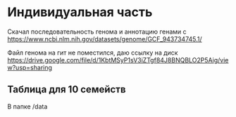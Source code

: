 # Индивидуальная часть

Скачал последовательность генома и аннотацию генами с https://www.ncbi.nlm.nih.gov/datasets/genome/GCF_943734745.1/

Файл генома на гит не поместился, даю ссылку на диск https://drive.google.com/file/d/1KbtMSyP1sV3iZTgf84J8BNQBLO2P5Aig/view?usp=sharing

## Таблица для 10 семейств

В папке /data



